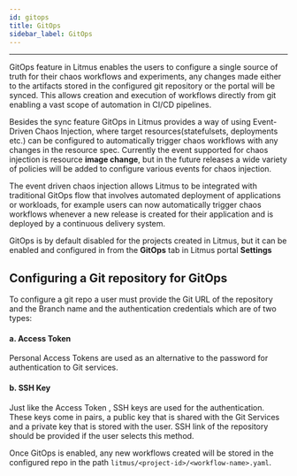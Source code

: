 ```yaml
---
id: gitops
title: GitOps
sidebar_label: GitOps
---
```


---
GitOps feature in Litmus enables the users to configure a single source of truth for their chaos workflows and experiments, any changes made either to the artifacts stored in the configured git repository or the portal will be synced. This allows creation and execution of workflows directly from git enabling a vast scope of automation in CI/CD pipelines. 

Besides the sync feature GitOps in Litmus provides a way of using Event-Driven Chaos Injection, where target resources(statefulsets, deployments etc.) can be configured to automatically trigger chaos workflows with any changes in the resource spec. Currently the event supported for chaos injection is resource **image change**, but in the future releases a wide variety of policies will be added to configure various events for chaos injection. 

The event driven chaos injection allows Litmus to be integrated with traditional GitOps flow that involves automated deployment of applications or workloads, for example users can now automatically trigger chaos workflows whenever a new release is created for their application and is deployed by a continuous delivery system.

GitOps is by default disabled for the projects created in Litmus, but it can be enabled and configured in from the **GitOps** tab in Litmus portal **Settings**

## Configuring a Git repository for GitOps

To configure a git repo a user must provide the Git URL of the repository and the Branch name and the authentication credentials which are of two types:

#### a. Access Token
Personal Access Tokens are used as an alternative to the password for authentication to Git services. 

#### b. SSH Key
Just like the Access Token , SSH keys are used for the authentication. These keys come in pairs, a public key that is shared with the Git Services and a private key that is stored with the user. 
SSH link of the repository should be provided if the user selects this method.

Once GitOps is enabled, any new workflows created will be stored in the configured repo in the path `litmus/<project-id>/<workflow-name>.yaml`.
